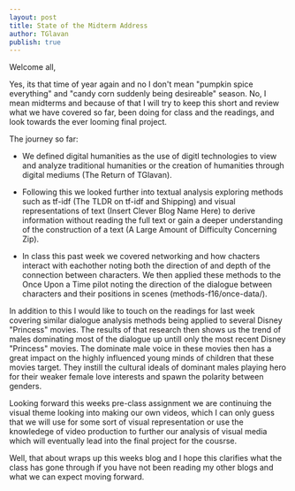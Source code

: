 ```yaml
---
layout: post
title: State of the Midterm Address
author: TGlavan
publish: true
---
```


Welcome all,

  Yes, its that time of year again and no I don't mean "pumpkin spice everything" and "candy corn suddenly being desireable" season.  No, I mean midterms and because of that I will try to keep this short and review what we have covered so far, been doing for class and the readings, and look towards the ever looming final project.

The journey so far:

* We defined digital humanities as the use of digitl technologies to view and analyze traditional humanities or the creation of humanities through digital mediums (The Return of TGlavan).

* Following this we looked further into textual analysis exploring methods such as tf-idf (The TLDR on tf-idf and Shipping) and visual representations of text (Insert Clever Blog Name Here) to derive information without reading the full text or gain a deeper understanding of the construction of a text (A Large Amount of Difficulty Concerning Zip).

* In class this past week we covered networking and how chacters interact with eachother noting both the direction of and depth of the connection between characters. We then applied these methods to the Once Upon a Time pilot noting the direction of the dialogue between characters and their positions in scenes (methods-f16/once-data/).

In addition to this I would like to touch on the readings for last week covering similar dialogue analysis methods being applied to  several Disney "Princess" movies. The results of that research then shows us the trend of males dominating most of the dialogue up untill only the most recent Disney "Princess" movies.  The dominate male voice in these movies then has a great impact on the highly influenced young minds of children that these movies target. They instill the cultural ideals of dominant males playing hero for their weaker female love interests and spawn the polarity between genders.
  
Looking forward this weeks pre-class assignment we are continuing the visual theme looking into making our own videos, which I can only guess that we will use for some sort of visual representation or use the knowledege of video production to further our analysis of visual media which will eventually lead into the final project for the cousrse.
  
Well, that about wraps up this weeks blog and I hope this clarifies what the class has gone through if you have not been reading my other blogs and what we can expect moving forward.


  
  


